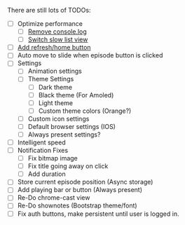 There are still lots of TODOs:

- [ ] Optimize performance
  - [ ] [Remove console.log](https://facebook.github.io/react-native/docs/performance.html#using-console-log-statements)
  - [ ] [Switch slow list view](https://facebook.github.io/react-native/docs/performance.html#listview-initial-rendering-is-too-slow-or-scroll-performance-is-bad-for-large-lists)
- [ ] [Add refresh/home button](https://facebook.github.io/react-native/docs/refreshcontrol.html)
- [ ] Auto move to slide when episode button is clicked
- [ ] Settings
  - [ ] Animation settings
  - [ ] Theme Settings
    - [ ] Dark theme
    - [ ] Black theme (For Amoled)
    - [ ] Light theme
    - [ ] Custom theme colors (Orange?)
  - [ ] Custom icon settings
  - [ ] Default browser settings (IOS)
  - [ ] Always present settings?
- [ ] Intelligent speed
- [ ] Notification Fixes
  - [ ] Fix bitmap image
  - [ ] Fix title going away on click
  - [ ] Add duration
- [ ] Store current episode position (Async storage)
- [ ] Add playing bar or button (Always present)
- [ ] Re-Do chrome-cast view
- [ ] Re-Do shownotes (Bootstrap theme/font)
- [ ] Fix auth buttons, make persistent until user is logged in.